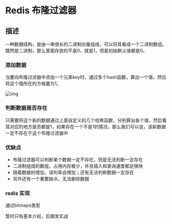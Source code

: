 # Redis 布隆过滤器

## 描述

一种数据结构，是由一串很长的二进制向量组成，可以将其看成一个二进制数组。既然是二进制，那么里面存放的不是0，就是1，但是初始默认值都是0。

### 添加数据

当要向布隆过滤器中添加一个元素key时，通过多个hash函数，算出一个值，然后将这个值所在的方格置为1。

![img](https://img2020.cnblogs.com/blog/1120165/202003/1120165-20200330221613591-2062171492.png)

### 判断数据是否存在

只需要将这个新的数据通过上面自定义的几个哈希函数，分别算出各个值，然后看其对应的地方是否都是1，如果存在一个不是1的情况，那么我们可以说，该新数据一定不存在于这个布隆过滤器中

### 优缺点

- 布隆过滤器可以判断某个数据一定不存在，但是无法判断一定存在
- 二进制组成的数组，占用内存极少，并且插入和查询速度都足够快
- 随着数据的增加，误判率会增加；还有无法判断数据一定存在
- 另外还有一个重要缺点，无法删除数据



### redis 实现 

通过bitmaps类型





暂时只有基本介绍，后期发实战